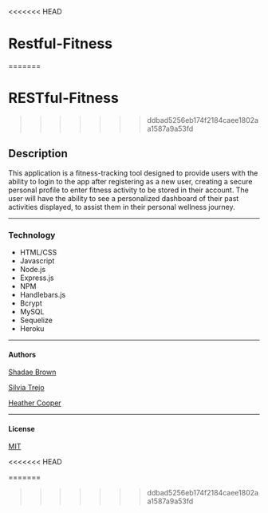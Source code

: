 <<<<<<< HEAD
# Restful-Fitness
=======
# RESTful-Fitness
>>>>>>> ddbad5256eb174f2184caee1802aa1587a9a53fd

## __Description__

This application is a fitness-tracking tool designed to provide users with the ability to login to the app after registering as a new user, creating a secure personal profile to enter fitness activity to be stored in their account.  The user will have the ability to see a personalized dashboard of their past activities displayed, to assist them in their personal wellness journey.

---
### __Technology__

- HTML/CSS
- Javascript
- Node.js
- Express.js
- NPM
- Handlebars.js
- Bcrypt
- MySQL
- Sequelize
- Heroku
  
---



#### __Authors__

[Shadae Brown](https://github.com/shadae96)

[Silvia Trejo](https://github.com/sytrejo)

[Heather Cooper](https://github.com/cheribc)

---
#### __License__

[MIT](https://opensource.org/licenses/MIT)



<<<<<<< HEAD

=======
>>>>>>> ddbad5256eb174f2184caee1802aa1587a9a53fd
